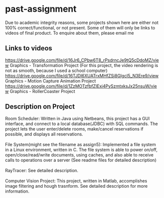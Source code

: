 # past-assignment

Due to academic integrity reasons, some projects shown here are either not 100% correct/functional, or not present. Some of them will only be links to videos of final product. To enquire about them, please email me<br/>

## Links to videos 
https://drive.google.com/file/d/16Jr6_CPbw6T8_rPsdrncJe9tQ5cDdoMZ/view Graphics - Transformation Project (For this project, the video rendering is not as smooth, because I used a school computer)<br/>
https://drive.google.com/file/d/16TJDl6XUATrxMHfZSj8GlgcI5_N3Ere9/view Graphics - Motion Capture Animation Project<br/>
https://drive.google.com/file/d/1ZzMOTzfbfZIExi4PySzmtxksJx25nsuW/view Graphics - RollerCoaster Project<br/>

## Description on Project
Room Scheduler: Written in Java using Netbeans, this project has a GUI interface, and connect to a local database(JDBC) with SQL commands. The project lets the user enter/delete rooms, make/cancel reservations if possible, and displays all reservations. <br/>
<br/>
File System(might see the filename as assign5): Implemented a file system in a Linux environment, written in C. The file system is able to power on/off, open/close/read/write documents, using caches, and 
also able to receive calls to operations over a server (See readme files for detailed description) <br/>
<br/>
RayTracer: See detailed description.<br/>
<br/>
Computer Vision Project: This project, written in Matlab, accomplishes image filtering and hough trasnform. See detailed description for more information.<br/>
